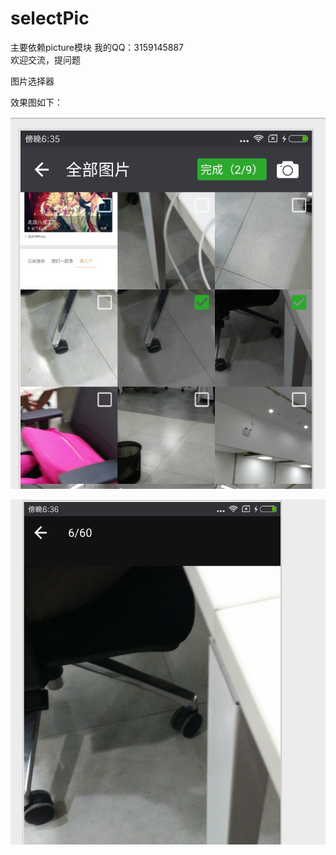 # selectPic
主要依赖picture模块
我的QQ：3159145887  
欢迎交流，提问题

图片选择器

效果图如下：

![pilelayout](https://github.com/wanghaofei/selectPic/blob/master/one_pic.png)

![pilelayout](https://github.com/wanghaofei/selectPic/blob/master/two_pic.png)